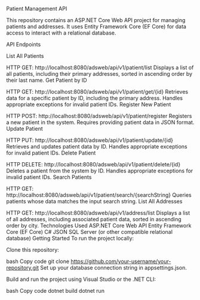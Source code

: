 Patient Management API

This repository contains an ASP.NET Core Web API project for managing patients and addresses. It uses Entity Framework Core (EF Core) for data access to interact with a relational database.

API Endpoints

List All Patients


HTTP GET: http://localhost:8080/adsweb/api/v1/patient/list
Displays a list of all patients, including their primary addresses, sorted in ascending order by their last name.
Get Patient by ID

HTTP GET: http://localhost:8080/adsweb/api/v1/patient/get/{id}
Retrieves data for a specific patient by ID, including the primary address.
Handles appropriate exceptions for invalid patient IDs.
Register New Patient

HTTP POST: http://localhost:8080/adsweb/api/v1/patient/register
Registers a new patient in the system.
Requires providing patient data in JSON format.
Update Patient

HTTP PUT: http://localhost:8080/adsweb/api/v1/patient/update/{id}
Retrieves and updates patient data by ID.
Handles appropriate exceptions for invalid patient IDs.
Delete Patient

HTTP DELETE: http://localhost:8080/adsweb/api/v1/patient/delete/{id}
Deletes a patient from the system by ID.
Handles appropriate exceptions for invalid patient IDs.
Search Patients

HTTP GET: http://localhost:8080/adsweb/api/v1/patient/search/{searchString}
Queries patients whose data matches the input search string.
List All Addresses

HTTP GET: http://localhost:8080/adsweb/api/v1/address/list
Displays a list of all addresses, including associated patient data, sorted in ascending order by city.
Technologies Used
ASP.NET Core Web API
Entity Framework Core (EF Core)
C#
JSON
SQL Server (or other compatible relational database)
Getting Started
To run the project locally:

Clone this repository:

bash
Copy code
git clone https://github.com/your-username/your-repository.git
Set up your database connection string in appsettings.json.

Build and run the project using Visual Studio or the .NET CLI:

bash
Copy code
dotnet build
dotnet run
